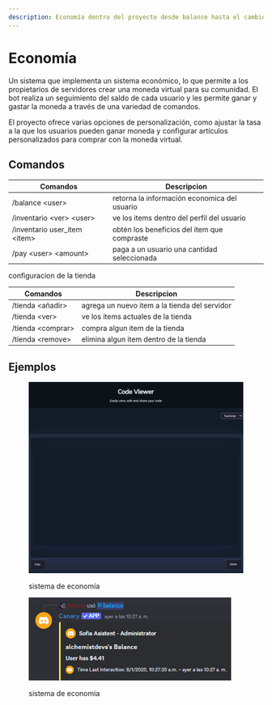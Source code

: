 ```yaml
---
description: Economía dentro del proyecto desde balance hasta el cambio de datos
---
```


# Economía

Un sistema que implementa un sistema económico, lo que permite a los propietarios de servidores crear una moneda virtual para su comunidad. El bot realiza un seguimiento del saldo de cada usuario y les permite ganar y gastar la moneda a través de una variedad de comandos.

El proyecto ofrece varias opciones de personalización, como ajustar la tasa a la que los usuarios pueden ganar moneda y configurar artículos personalizados para comprar con la moneda virtual.

## Comandos



| Comandos                       | Descripcion                                  |
| ------------------------------ | -------------------------------------------- |
| /balance \<user>               | retorna la información economica del usuario |
| /inventario \<ver> \<user>     | ve los items dentro del perfil del usuario   |
| /inventario user\_item \<item> | obtén los beneficios del item que compraste  |
| /pay \<user> \<amount>         | paga a un usuario una cantidad seleccionada  |

configuracion de la tienda

| Comandos           | Descripcion                                   |
| ------------------ | --------------------------------------------- |
| /tienda \<añadir>  | agrega un nuevo item a la tienda del servidor |
| /tienda \<ver>     | ve los items actuales de la tienda            |
| /tienda \<comprar> | compra algun item de la tienda                |
| /tienda \<remove>  | elimina algun item dentro de la tienda        |

## Ejemplos

<figure><img src="../../../.gitbook/assets/image (3).png" alt=""><figcaption><p>sistema de economía</p></figcaption></figure>

<figure><img src="../../../.gitbook/assets/image (1) (1).png" alt=""><figcaption><p>sistema de economia</p></figcaption></figure>
